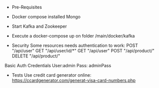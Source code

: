 - Pre-Requisites
 - Docker compose installed Mongo
 - Start Kafka and Zookeeper 
 - Execute a docker-compose up on folder /main/docker/kafka

- Security
Some resources needs authentication to work: POST "/api/user" GET "/api/user/id/*" GET "/api/user" POST "/api/product/" DELETE "/api/product/"

Basic Auth Credentials User:admin Pass: adminPass

- Tests
Use credit card generator online: https://ccardgenerator.com/generat-visa-card-numbers.php
